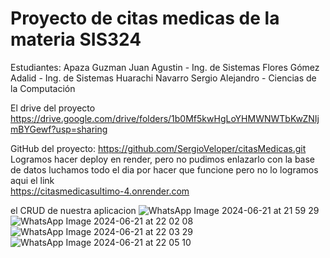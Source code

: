 # Proyecto de citas medicas de la materia SIS324
Estudiantes: 
Apaza Guzman Juan Agustin - Ing. de Sistemas
Flores Gómez Adalid - Ing. de Sistemas
Huarachi Navarro Sergio Alejandro - Ciencias de la Computación

El drive del proyecto 
https://drive.google.com/drive/folders/1b0Mf5kwHgLoYHMWNWTbKwZNIjmBYGewf?usp=sharing

GitHub del proyecto: https://github.com/SergioVeloper/citasMedicas.git 
Logramos hacer deploy en render, pero no pudimos enlazarlo con la base de datos luchamos  todo el dia por hacer que funcione pero no lo logramos aqui el link  
https://citasmedicasultimo-4.onrender.com

el CRUD de nuestra aplicacion
![WhatsApp Image 2024-06-21 at 21 59 29](https://github.com/SergioVeloper/citasMedicas/assets/111205513/0ac9e107-5f9a-4295-8eef-c5a6559b5e8d)
![WhatsApp Image 2024-06-21 at 22 02 08](https://github.com/SergioVeloper/citasMedicas/assets/111205513/73b4eecf-d7fd-456f-9f5c-22d18343114d)
![WhatsApp Image 2024-06-21 at 22 03 29](https://github.com/SergioVeloper/citasMedicas/assets/111205513/da2e10d4-39ba-44f2-bbe4-c7607a29155c)
![WhatsApp Image 2024-06-21 at 22 05 10](https://github.com/SergioVeloper/citasMedicas/assets/111205513/4f9e71d4-561b-4b73-81fd-71bbb3ea89e2)
